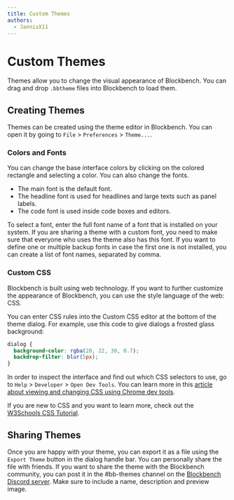 ```yaml
---
title: Custom Themes
authors:
  - JannisX11
---
```


# Custom Themes

Themes allow you to change the visual appearance of Blockbench. You can drag and drop `.bbtheme` files into Blockbench to load them.

## Creating Themes

Themes can be created using the theme editor in Blockbench. You can open it by going to `File` > `Preferences` > `Theme...`.

### Colors and Fonts

You can change the base interface colors by clicking on the colored rectangle and selecting a color. You can also change the fonts.

* The main font is the default font.
* The headline font is used for headlines and large texts such as panel labels.
* The code font is used inside code boxes and editors.

To select a font, enter the full font name of a font that is installed on your system.
If you are sharing a theme with a custom font, you need to make sure that everyone who uses the theme also has this font.
If you want to define one or multiple backup fonts in case the first one is not installed, you can create a list of font names, separated by comma.

### Custom CSS

Blockbench is built using web technology. If you want to further customize the appearance of Blockbench, you can use the style language of the web: CSS.

You can enter CSS rules into the Custom CSS editor at the bottom of the theme dialog. For example, use this code to give dialogs a frosted glass background:

```css
dialog {
  background-color: rgba(20, 22, 30, 0.7);
  backdrop-filter: blur(5px);
}
```

In order to inspect the interface and find out which CSS selectors to use, go to `Help` > `Developer` > `Open Dev Tools`. You can learn more in this [article about viewing and changing CSS using Chrome dev tools](https://developer.chrome.com/docs/devtools/css/).

If you are new to CSS and you want to learn more, check out the [W3Schools CSS Tutorial](https://www.w3schools.com/css/).

## Sharing Themes

Once you are happy with your theme, you can export it as a file using the `Export Theme` button in the dialog handle bar.
You can personally share the file with friends.
If you want to share the theme with the Blockbench community, you can post it in the #bb-themes channel on the [Blockbench Discord server](http://discord.blockbench.net).
Make sure to include a name, description and preview image.

